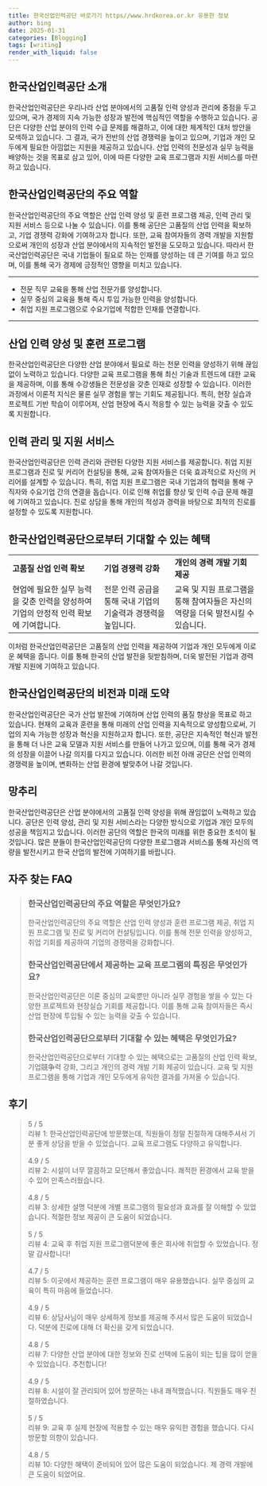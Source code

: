 ```yaml
---
title: 한국산업인력공단 바로가기 https//www.hrdkorea.or.kr 유용한 정보
author: bing
date: 2025-01-31
categories: [Blogging]
tags: [writing]
render_with_liquid: false
---
```



<h2 id='산업인력공단소개'>한국산업인력공단 소개</h2>

<p>한국산업인력공단은 우리나라 산업 분야에서의 고품질 인력 양성과 관리에 중점을 두고 있으며, 국가 경제의 지속 가능한 성장과 발전에 핵심적인 역할을 수행하고 있습니다. 공단은 다양한 산업 분야의 인력 수급 문제를 해결하고, 이에 대한 체계적인 대처 방안을 모색하고 있습니다. 그 결과, 국가 전반의 산업 경쟁력을 높이고 있으며, 기업과 개인 모두에게 필요한 아낌없는 지원을 제공하고 있습니다. 산업 인력의 전문성과 실무 능력을 배양하는 것을 목표로 삼고 있어, 이에 따른 다양한 교육 프로그램과 지원 서비스를 마련하고 있습니다.</p>

<h2 id='주요역할'>한국산업인력공단의 주요 역할</h2>

<p>한국산업인력공단의 주요 역할은 산업 인력 양성 및 훈련 프로그램 제공, 인력 관리 및 지원 서비스 등으로 나눌 수 있습니다. 이를 통해 공단은 고품질의 산업 인력을 확보하고, 기업 경쟁력 강화에 기여하고자 합니다. 또한, 교육 참여자들의 경력 개발을 지원함으로써 개인의 성장과 산업 분야에서의 지속적인 발전을 도모하고 있습니다. 따라서 한국산업인력공단은 국내 기업들이 필요로 하는 인재를 양성하는 데 큰 기여를 하고 있으며, 이를 통해 국가 경제에 긍정적인 영향을 미치고 있습니다.</p>

<hr />

<ul>
    <li>전문 직무 교육을 통해 산업 전문가를 양성합니다.</li>
    <li>실무 중심의 교육을 통해 즉시 투입 가능한 인력을 양성합니다.</li>
    <li>취업 지원 프로그램으로 수요기업에 적합한 인재를 연결합니다.</li>
</ul>

<hr />

<h2 id='교육프로그램'>산업 인력 양성 및 훈련 프로그램</h2>

<p>한국산업인력공단은 다양한 산업 분야에서 필요로 하는 전문 인력을 양성하기 위해 끊임없이 노력하고 있습니다. 다양한 교육 프로그램을 통해 최신 기술과 트렌드에 대한 교육을 제공하며, 이를 통해 수강생들은 전문성을 갖춘 인재로 성장할 수 있습니다. 이러한 과정에서 이론적 지식은 물론 실무 경험을 쌓는 기회도 제공됩니다. 특히, 현장 실습과 프로젝트 기반 학습이 이루어져, 산업 현장에 즉시 적응할 수 있는 능력을 갖출 수 있도록 지원합니다.</p>

<h2 id='인력지원서비스'>인력 관리 및 지원 서비스</h2>

<p>한국산업인력공단은 인력 관리와 관련된 다양한 지원 서비스를 제공합니다. 취업 지원 프로그램과 진로 및 커리어 컨설팅을 통해, 교육 참여자들은 더욱 효과적으로 자신의 커리어를 설계할 수 있습니다. 특히, 취업 지원 프로그램은 국내 기업과의 협력을 통해 구직자와 수요기업 간의 연결을 돕습니다. 이로 인해 취업률 향상 및 인력 수급 문제 해결에 기여하고 있습니다. 진로 상담을 통해 개인의 적성과 경력을 바탕으로 최적의 진로를 설정할 수 있도록 지원합니다.</p>

<h2 id='기대되는혜택'>한국산업인력공단으로부터 기대할 수 있는 혜택</h2>

<table>
    <tr>
        <td><b>고품질 산업 인력 확보</b></td>
        <td><b>기업 경쟁력 강화</b></td>
        <td><b>개인의 경력 개발 기회 제공</b></td>
    </tr>
    <tr>
        <td>현업에 필요한 실무 능력을 갖춘 인력을 양성하여 기업의 안정적 인력 확보에 기여합니다.</td>
        <td>전문 인력 공급을 통해 국내 기업의 기술력과 경쟁력을 높입니다.</td>
        <td>교육 및 지원 프로그램을 통해 참여자들은 자신의 역량을 더욱 발전시킬 수 있습니다.</td>
    </tr>
</table>

<p>이처럼 한국산업인력공단은 고품질의 산업 인력을 제공하여 기업과 개인 모두에게 이로운 혜택을 줍니다. 이를 통해 한국의 산업 발전을 뒷받침하며, 더욱 발전된 기업과 경력 개발 지원에 기여하고 있습니다.</p>

<h2 id='미래비전'>한국산업인력공단의 비전과 미래 도약</h2>

<p>한국산업인력공단은 국가 산업 발전에 기여하며 산업 인력의 품질 향상을 목표로 하고 있습니다. 현재의 교육과 훈련을 통해 미래의 산업 인력을 지속적으로 양성함으로써, 기업의 지속 가능한 성장과 혁신을 지원하고자 합니다. 또한, 공단은 지속적인 혁신과 발전을 통해 더 나은 교육 모델과 지원 서비스를 만들어 나가고 있으며, 이를 통해 국가 경제의 성장을 이끌어 나갈 의지를 다지고 있습니다. 이러한 비전 아래 공단은 산업 인력의 경쟁력을 높이며, 변화하는 산업 환경에 발맞추어 나갈 것입니다.</p>

<h2 id='마무리'>망추리</h2>

<p>한국산업인력공단은 산업 분야에서의 고품질 인력 양성을 위해 끊임없이 노력하고 있습니다. 공단은 인력 양성, 관리 및 지원 서비스라는 다양한 방식으로 기업과 개인 모두의 성공을 책임지고 있습니다. 이러한 공단의 역할은 한국의 미래를 위한 중요한 초석이 될 것입니다. 많은 분들이 한국산업인력공단의 다양한 프로그램과 서비스를 통해 자신의 역량을 발전시키고 한국 산업의 발전에 기여하기를 바랍니다.</p>


<h2 id='자주_찾는_FAQ'>자주 찾는 FAQ</h2>
<div itemscope="" itemtype="https://schema.org/FAQPage"> 
<blockquote> 
<div itemscope="" itemprop="mainEntity" itemtype="https://schema.org/Question"> 
<h3 itemprop="name">한국산업인력공단의 주요 역할은 무엇인가요?</h3> 
<div itemscope="" itemprop="acceptedAnswer" itemtype="https://schema.org/Answer"> 
<span itemprop="text"> 
<p>한국산업인력공단의 주요 역할은 산업 인력 양성과 훈련 프로그램 제공, 취업 지원 프로그램 및 진로 및 커리어 컨설팅입니다. 이를 통해 전문 인력을 양성하고, 취업 기회를 제공하여 기업의 경쟁력을 강화합니다.</p> 
</span> 
</div> 
</div> 

<div itemscope="" itemprop="mainEntity" itemtype="https://schema.org/Question"> 
<h3 itemprop="name">한국산업인력공단에서 제공하는 교육 프로그램의 특징은 무엇인가요?</h3> 
<div itemscope="" itemprop="acceptedAnswer" itemtype="https://schema.org/Answer"> 
<span itemprop="text"> 
<p>한국산업인력공단은 이론 중심의 교육뿐만 아니라 실무 경험을 쌓을 수 있는 다양한 프로젝트와 현장실습 기회를 제공합니다. 이를 통해 교육 참여자들은 즉시 산업 현장에 투입될 수 있는 능력을 갖출 수 있습니다.</p> 
</span> 
</div> 
</div> 

<div itemscope="" itemprop="mainEntity" itemtype="https://schema.org/Question"> 
<h3 itemprop="name">한국산업인력공단으로부터 기대할 수 있는 혜택은 무엇인가요?</h3> 
<div itemscope="" itemprop="acceptedAnswer" itemtype="https://schema.org/Answer"> 
<span itemprop="text"> 
<p>한국산업인력공단으로부터 기대할 수 있는 혜택으로는 고품질의 산업 인력 확보, 기업競争력 강화, 그리고 개인의 경력 개발 기회 제공이 있습니다. 교육 및 지원 프로그램을 통해 기업과 개인 모두에게 유익한 결과를 가져올 수 있습니다.</p> 
</span> 
</div> 
</div> 
</blockquote> 
</div>
<h2 id='후기'>후기</h2>
<div itemscope itemtype="https://schema.org/Product">
  <blockquote>
  <div itemprop="review" itemscope itemtype="https://schema.org/Review">
      <div itemprop="reviewRating" itemscope itemtype="https://schema.org/Rating"> <span itemprop="ratingValue">5</span> / <span itemprop="bestRating">5</span> </div>
      <span itemprop="reviewBody">리뷰 1: 한국산업인력공단에 방문했는데, 직원들이 정말 친절하게 대해주셔서 기분 좋게 상담을 받을 수 있었습니다. 교육 프로그램도 다양하고 유익합니다.</span>
  </div>
  <br>
  <div itemprop="review" itemscope itemtype="https://schema.org/Review">
      <div itemprop="reviewRating" itemscope itemtype="https://schema.org/Rating"> <span itemprop="ratingValue">4.9</span> / <span itemprop="bestRating">5</span> </div>
      <span itemprop="reviewBody">리뷰 2: 시설이 너무 깔끔하고 모던해서 좋았습니다. 쾌적한 환경에서 교육 받을 수 있어 만족스러웠습니다.</span>
  </div>
  <br>
  <div itemprop="review" itemscope itemtype="https://schema.org/Review">
      <div itemprop="reviewRating" itemscope itemtype="https://schema.org/Rating"> <span itemprop="ratingValue">4.8</span> / <span itemprop="bestRating">5</span> </div>
      <span itemprop="reviewBody">리뷰 3: 상세한 설명 덕분에 개별 프로그램의 필요성과 효과를 잘 이해할 수 있었습니다. 적절한 정보 제공이 큰 도움이 되었습니다.</span>
  </div>
  <br>
  <div itemprop="review" itemscope itemtype="https://schema.org/Review">
      <div itemprop="reviewRating" itemscope itemtype="https://schema.org/Rating"> <span itemprop="ratingValue">5</span> / <span itemprop="bestRating">5</span> </div>
      <span itemprop="reviewBody">리뷰 4: 교육 후 취업 지원 프로그램덕분에 좋은 회사에 취업할 수 있었습니다. 정말 감사합니다!</span>
  </div>
  <br>
  <div itemprop="review" itemscope itemtype="https://schema.org/Review">
      <div itemprop="reviewRating" itemscope itemtype="https://schema.org/Rating"> <span itemprop="ratingValue">4.7</span> / <span itemprop="bestRating">5</span> </div>
      <span itemprop="reviewBody">리뷰 5: 이곳에서 제공하는 훈련 프로그램이 매우 유용했습니다. 실무 중심의 교육이 특히 마음에 들었습니다.</span>
  </div>
  <br>
  <div itemprop="review" itemscope itemtype="https://schema.org/Review">
      <div itemprop="reviewRating" itemscope itemtype="https://schema.org/Rating"> <span itemprop="ratingValue">4.9</span> / <span itemprop="bestRating">5</span> </div>
      <span itemprop="reviewBody">리뷰 6: 상담사님이 매우 상세하게 정보를 제공해 주셔서 많은 도움이 되었습니다. 덕분에 진로에 대해 더 확신을 갖게 되었습니다.</span>
  </div>
  <br>
  <div itemprop="review" itemscope itemtype="https://schema.org/Review">
      <div itemprop="reviewRating" itemscope itemtype="https://schema.org/Rating"> <span itemprop="ratingValue">4.8</span> / <span itemprop="bestRating">5</span> </div>
      <span itemprop="reviewBody">리뷰 7: 다양한 산업 분야에 대한 정보와 진로 선택에 도움이 되는 팁을 많이 얻을 수 있었습니다. 추천합니다!</span>
  </div>
  <br>
  <div itemprop="review" itemscope itemtype="https://schema.org/Review">
      <div itemprop="reviewRating" itemscope itemtype="https://schema.org/Rating"> <span itemprop="ratingValue">4.9</span> / <span itemprop="bestRating">5</span> </div>
      <span itemprop="reviewBody">리뷰 8: 시설이 잘 관리되어 있어 방문하는 내내 쾌적했습니다. 직원들도 매우 친절하였습니다.</span>
  </div>
  <br>
  <div itemprop="review" itemscope itemtype="https://schema.org/Review">
      <div itemprop="reviewRating" itemscope itemtype="https://schema.org/Rating"> <span itemprop="ratingValue">5</span> / <span itemprop="bestRating">5</span> </div>
      <span itemprop="reviewBody">리뷰 9: 교육 후 실제 현장에 적용할 수 있는 매우 유익한 경험을 했습니다. 다시 방문할 의향이 있습니다.</span>
  </div>
  <br>
  <div itemprop="review" itemscope itemtype="https://schema.org/Review">
      <div itemprop="reviewRating" itemscope itemtype="https://schema.org/Rating"> <span itemprop="ratingValue">4.8</span> / <span itemprop="bestRating">5</span> </div>
      <span itemprop="reviewBody">리뷰 10: 다양한 혜택이 준비되어 있어 많은 도움이 되었습니다. 제 경력 개발에 큰 도움이 되었어요.</span>
  </div>
  </blockquote>
</div>
